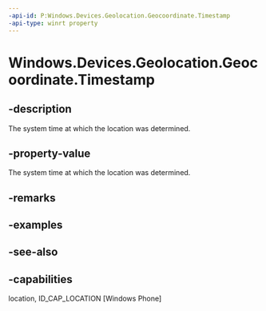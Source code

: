 ```yaml
---
-api-id: P:Windows.Devices.Geolocation.Geocoordinate.Timestamp
-api-type: winrt property
---
```


<!-- Property syntax
public Windows.Foundation.DateTime Timestamp { get; }
-->

# Windows.Devices.Geolocation.Geocoordinate.Timestamp

## -description
The system time at which the location was determined.

## -property-value
The system time at which the location was determined.

## -remarks

## -examples

## -see-also


## -capabilities
location, ID_CAP_LOCATION [Windows Phone]
